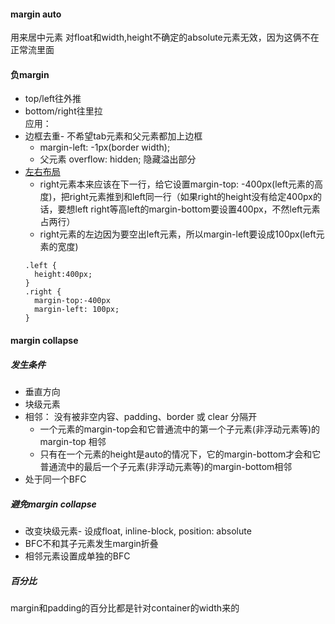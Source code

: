 #### margin auto
用来居中元素 
对float和width,height不确定的absolute元素无效，因为这俩不在正常流里面   

#### 负margin     
  - top/left往外推   
  - bottom/right往里拉    
应用：   
- 边框去重- 不希望tab元素和父元素都加上边框    
  - margin-left: -1px(border width);   
  - 父元素 overflow: hidden; 隐藏溢出部分  
- [左右布局](https://codepen.io/jeancccccc/pen/qzEYOZ)   
  - right元素本来应该在下一行，给它设置margin-top: -400px(left元素的高度)，把right元素推到和left同一行（如果right的height没有给定400px的话，要想left right等高left的margin-bottom要设置400px，不然left元素占两行）  
  - right元素的左边因为要空出left元素，所以margin-left要设成100px(left元素的宽度)  
  ```
  .left {
    height:400px;
  }
  .right {
    margin-top:-400px 
    margin-left: 100px;
  }
  ```   

#### margin collapse   
##### 发生条件
- 垂直方向
- 块级元素
- 相邻： 没有被非空内容、padding、border 或 clear 分隔开
  - 一个元素的margin-top会和它普通流中的第一个子元素(非浮动元素等)的 margin-top 相邻
  - 只有在一个元素的height是auto的情况下，它的margin-bottom才会和它普通流中的最后一个子元素(非浮动元素等)的margin-bottom相邻
- 处于同一个BFC

##### 避免margin collapse   
- 改变块级元素- 设成float, inline-block, position: absolute
- BFC不和其子元素发生margin折叠  
- 相邻元素设置成单独的BFC  

##### 百分比 
margin和padding的百分比都是针对container的width来的